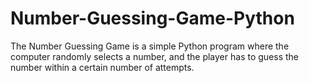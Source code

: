 # Number-Guessing-Game-Python
The Number Guessing Game is a simple Python program where the computer randomly selects a number, and the player has to guess the number within a certain number of attempts. 
